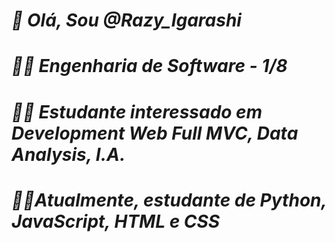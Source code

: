 # ***👋 Olá, Sou @Razy_Igarashi***
# ***👨‍💻 Engenharia de Software - 1/8***
# ***👨‍🎓 Estudante interessado em Development Web Full MVC, Data Analysis, I.A.***
# ***🧑‍💻Atualmente, estudante de Python, JavaScript, HTML e CSS***
